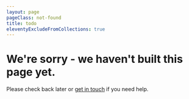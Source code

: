 ```yaml
---
layout: page
pageClass: not-found
title: todo
eleventyExcludeFromCollections: true
---
```


# We're sorry - we haven't built this page yet.

Please check back later or [get in touch](mailto:cloud-strategy@digital.cabinet-office.gov.uk) if you need help.
